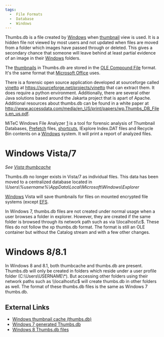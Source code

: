 ```yaml
---
tags:
  -  File Formats
  -  Database
  -  Windows
---
```

Thumbs.db is a file created by [Windows](windows.md) when
[thumbnail](thumbnails.md) view is used. It is a hidden file not
viewed by most users and not updated when files are moved from a folder
which images have passed through or deleted. This gives a secondary
chance that someone will leave behind at least partial evidence of an
image in their [Windows](windows.md) folders.

The [thumbnails](thumbnails.md) in Thumbs.db are stored in the
[OLE Compound File](ole_compound_file.md) format. It's the same
format that [Microsoft Office](microsoft_office.md) uses.

There is a forensic open source application developed at sourceforge
called [vinetto](vinetto.md) at
<https://sourceforge.net/projects/vinetto> that can extract them. It does
require a python environment. Additionally, there are several other Java
solutions based around the Jakarta project that is apart of Apache.
Additional resources about thumbs.db can be found in a white paper at
<http://www.accessdata.com/media/en_US/print/papers/wp.Thumbs_DB_Files.en_us.pdf>.

MiTeC Windows File Analyzer [1](http://www.mitec.cz/wfa.html) is a tool
for forensic analysis of Thumbnail Databases,
[Prefetch](prefetch.md) files, [shortcuts](lnk.md),
IExplore Index.DAT files and Recycle Bin contents on a
[Windows](windows.md) system. It will print a report of analyzed
files.

# Windows Vista/7

*See [Vista thumbcache](vista_thumbcache.md)*

Thumbs.db no longer exists in Vista/7 as individual files. This data has
been moved to a centralized database located in
*\Users\\%username%\AppData\Local\Microsoft\Windows\Explorer*

[Windows](windows.md) Vista will save thumbnails for files on
mounted encrypted file systems (except
[EFS](windows_encrypted_file_system.md).

In Windows 7, thumbs.db files are not created under normal usage when a
user browses a folder in explorer. However, they are created if the same
folder is browsed through its network path such as via \\\localhost\c\$.
These files do not follow the xp thumbs.db format. The format is still
an OLE container but without the Catalog stream and with a few other
changes.

# Windows 8/8.1

In Windows 8 and 8.1, both thumbcache and thumbs.db are present.
Thumbs.db will only be created in folders which reside under a user
profile folder (C:\Users\USERNAME\\\*). But accessing other folders
using their network paths such as \\\localhost\c\$ will create thumbs.db
in other folders as well. The format of these thumbs.db files is the
same as Windows 7 thumbs.db.

## External Links

- [Windows thumbnail cache
  (thumbs.db)](http://www.thumbnailexpert.com/en/formats/windows-thumbnail-cache/)
- [Windows 7 generated
  Thumbs.db](http://www.swiftforensics.com/2012/07/windows-7-generated-thumbsdb.html)
- [Windows 8 Thumbs.db
  files](http://www.swiftforensics.com/2014/04/windows-8-thumbsdb-files-still-same-and.html)

